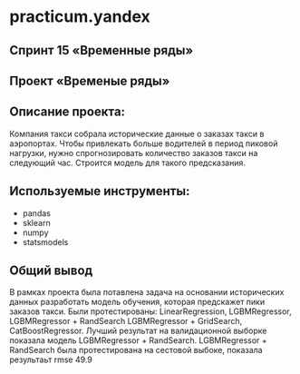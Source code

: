 # practicum.yandex
## Спринт 15 «Временные ряды»
## Проект «Временые ряды»
## Описание проекта:    

Компания такси собрала исторические данные о заказах такси в аэропортах. Чтобы привлекать больше водителей в период пиковой нагрузки, нужно спрогнозировать количество заказов такси на следующий час. Строится модель для такого предсказания.
## Используемые инструменты:

* pandas
* sklearn
* numpy
* statsmodels



## Общий вывод
В рамках проекта была потавлена задача на основании исторических данных разработать модель обучения, которая предскажет пики заказов такси. Были протестированы: LinearRegression, LGBMRegressor, LGBMRegressor + RandSearch LGBMRegressor + GridSearch, CatBoostRegressor. Лучший результат на валидационной выборке показала модель LGBMRegressor + RandSearch. LGBMRegressor + RandSearch была протестирована на сестовой выбоке, показала результаьт rmse 49.9

